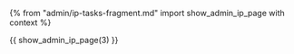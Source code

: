 {% from "admin/ip-tasks-fragment.md" import show_admin_ip_page with context %}

{{ show_admin_ip_page(3) }}

